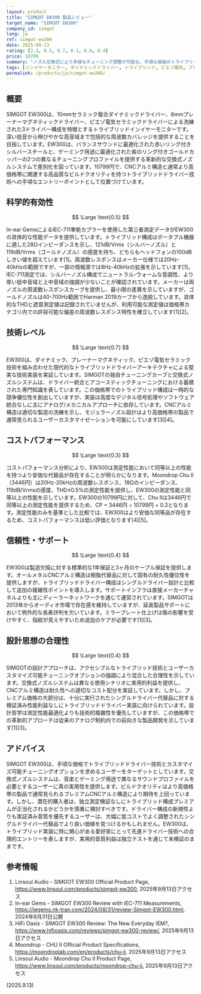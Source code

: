 ```yaml
---
layout: product
title: "SIMGOT EW300 製品レビュー"
target_name: "SIMGOT EW300"
company_id: simgot
lang: ja
ref: simgot-ew300
date: 2025-09-13
rating: [2.3, 0.5, 0.7, 0.3, 0.4, 0.4]
price: 10799
summary: "ノズル交換式により多様なチューニング調整が可能な、手頃な価格のトライブリッドIEM。"
tags: [インイヤーモニター, ダイナミックドライバー, トライブリッド, ピエゾ電気, プレーナードライバー, 交換式ノズル]
permalink: /products/ja/simgot-ew300/
---
```

## 概要

SIMGOT EW300は、10mmセラミック複合ダイナミックドライバー、6mmプレーナーマグネティックドライバー、ピエゾ電気セラミックドライバーによる洗練された3ドライバー構成を特徴とするトライブリッドインイヤーモニターです。深い低音から伸びやかな高音域まで包括的な周波数カバレッジを提供することを目指しています。EW300は、バランスサウンドに最適化された赤いリング付きシルバースチールと、ゲーミング用途に最適化された紫のリング付きゴールドカッパーの2つの異なるチューニングプロファイルを提供する革新的な交換式ノズルシステムで差別化を図っています。10799円で、CNCアルミ構造と通常より高価格帯に関連する高品質なビルドクオリティを持つトライブリッドドライバー技術への手頃なエントリーポイントとして位置づけています。

## 科学的有効性

$$ \Large \text{0.5} $$

In-ear GemsによるIEC-711準拠カプラーを使用した第三者測定データがEW300の具体的な性能データを提供しています。トライブリッド構成はポータブル機器に適した28Ωインピーダンスを示し、121dB/Vrms（シルバーノズル）と119dB/Vrms（ゴールドノズル）の感度を持ち、どちらもヘッドフォンの100dBしきい値を超えています[1]。周波数レスポンスはメーカー仕様では20Hz-40kHzの範囲ですが、一部の情報源では8Hz-40kHzの拡張を示しています[1]。IEC-711測定では、シルバーノズル構成でニュートラル-ウォームな音調性、より厚い低中音域と上中音域の強調が少ないことが確認されています。メーカーは両ノズルの周波数レスポンスカーブを提供し、最小限の差異を示していますが、ゴールドノズルは40-700Hz範囲でHarman 2019カーブから逸脱しています。具体的なTHDと遮音測定値は記録されていませんが、利用可能な測定値は価格帯カテゴリ内での許容可能な偏差の周波数レスポンス特性を確立しています[1][2]。

## 技術レベル

$$ \Large \text{0.7} $$

EW300は、ダイナミック、プレーナーマグネティック、ピエゾ電気セラミック技術を組み合わせた現代的なトライブリッドドライバーアーキテクチャによる堅実な技術実装を実証しています。SIMGOTの独自チューニングカーブと交換式ノズルシステムは、ドライバー統合とアコースティックチューニングにおける蓄積された専門知識を表しています。この価格帯でのトライブリッド構成は一時的な競争優位性を創出していますが、実装は高度なデジタル信号処理やソフトウェア統合なしに主にアナログ/メカニカルアプローチに依存しています。CNCアルミ構造は適切な製造の洗練を示し、モジュラーノズル設計はより高価格帯の製品で通常見られるユーザーカスタマイゼーションを可能にしています[3][4]。

## コストパフォーマンス

$$ \Large \text{0.3} $$

コストパフォーマンス分析により、EW300は測定性能において同等以上の性能を持つより安価な代替品が存在することが明らかになります。Moondrop Chu II（3446円）は20Hz-20kHzの周波数レスポンス、18Ωのインピーダンス、119dB/Vrmsの感度、THD≤0.5%の測定性能を提供し、EW300の測定性能と同等以上の性能を示しています。EW300の10799円に対して、Chu IIは3446円で同等以上の測定性能を提供するため、CP = 3446円 ÷ 10799円 = 0.3となります。測定性能のみを基準とした比較では、EW300はより安価な同等品が存在するため、コストパフォーマンスは低い評価となります[4][5]。

## 信頼性・サポート

$$ \Large \text{0.4} $$

EW300は製造欠陥に対する標準的な1年保証と3ヶ月のケーブル保証を提供します。オールメタルCNCアルミ構造は樹脂代替品に対して固有の耐久性優位性を提供しますが、トライブリッドドライバー構成はシングルドライバー設計と比較して追加の複雑性ポイントを導入します。サポートインフラは直接メーカーチャネルよりも主にディーラーネットワークを通じて運営されています。SIMGOTは2013年からオーディオ市場で存在感を維持していますが、延長製品サポートにおいて例外的な長寿評判を欠いています。ミラープレート仕上げは傷の影響を受けやすく、指紋が見えやすいため追加のケアが必要です[1][3]。

## 設計思想の合理性

$$ \Large \text{0.4} $$

SIMGOTの設計アプローチは、アクセシブルなトライブリッド技術とユーザーカスタマイズ可能チューニングオプションの強調により混合した合理性を示しています。交換式ノズルシステムは異なる使用シナリオに実用的利益を提供し、CNCアルミ構造は耐久性への適切なコスト配分を実証しています。しかし、プレミアム価格の大部分は、十分に実行されたシングルドライバー代替品に対する検証済み性能利益なしにトライブリッドドライバー実装に向けられています。設計哲学は測定性能最適化よりも技術的複雑性を優先していますが、この価格帯での革新的アプローチは従来のアナログ制約内での前向きな製品開発を示しています[1][3]。

## アドバイス

SIMGOT EW300は、手頃な価格でトライブリッドドライバー技術とカスタマイズ可能チューニングオプションを求めるユーザーをターゲットとしています。交換式ノズルシステムは、音楽とゲーミング用途で異なるサウンドプロファイルを必要とするユーザーに真の実用性を提供します。ビルドクオリティはより高価格帯の製品で通常見られるプレミアムCNCアルミ構造により期待を上回っています。しかし、潜在的購入者は、独立測定検証なしにトライブリッド構成プレミアムが正当化されるかどうかを慎重に検討すべきです。ドライバー構成の新規性よりも実証済み音質を優先するユーザーは、大幅に低コストでよく調整されたシングルドライバー代替品でより良い価値を見つけるかもしれません。EW300は、トライブリッド実装に特に関心がある愛好家にとって先進ドライバー技術への合理的エントリーを表しますが、実用的音質利益は独立テストを通じて未検証のままです。

## 参考情報

1. Linsoul Audio - SIMGOT EW300 Official Product Page, https://www.linsoul.com/products/simgot-ew300, 2025年9月13日アクセス
2. In-ear Gems - SIMGOT EW300 Review with IEC-711 Measurements, https://iegems.nk-tran.com/2024/08/31/review-Simgot-EW300.html, 2024年8月31日公開
3. HiFi Oasis - SIMGOT EW300 Review: The New Everyday IEM?, https://www.hifioasis.com/reviews/simgot-ew300-review/, 2025年9月13日アクセス
4. Moondrop - CHU II Official Product Specifications, https://moondroplab.com/en/products/chu-ii, 2025年9月13日アクセス
5. Linsoul Audio - Moondrop Chu II Product Page, https://www.linsoul.com/products/moondrop-chu-ii, 2025年9月13日アクセス

(2025.9.13)